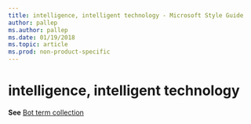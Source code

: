 ```yaml
---
title: intelligence, intelligent technology - Microsoft Style Guide
author: pallep
ms.author: pallep
ms.date: 01/19/2018
ms.topic: article
ms.prod: non-product-specific
---
```


# intelligence, intelligent technology

**See** [Bot term collection](/style-guide/a-z-word-list-term-collections/term-collections/bot-terms)
